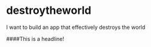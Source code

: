 # destroytheworld
I want to build an app that effectively destroys the world

####This is a headline!
